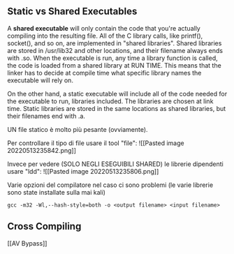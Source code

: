 ## Static vs Shared Executables

A **shared executable** will only contain the code that you're actually compiling into the resulting file. All of the C library calls, like printf(), socket(), and so on, are implemented in "shared libraries". Shared libraries are stored in /usr/lib32 and other locations, and their filename always ends with .so. When the executable is run, any time a library function is called, the code is loaded from a shared library at RUN TIME. This means that the linker has to decide at compile time what specific library names the executable will rely on.

On the other hand, a static executable will include all of the code needed for the executable to run, libraries included. The libraries are chosen at link time. Static libraries are stored in the same locations as shared libraries, but their filenames end with .a.

UN file statico è molto più pesante (ovviamente).

Per controllare il tipo di file usare il tool "file":
![[Pasted image 20220513235842.png]]

Invece per vedere (SOLO NEGLI ESEGUIBILI SHARED) le librerie dipendenti usare "ldd":
![[Pasted image 20220513235806.png]]

Varie opzioni del compilatore nel caso ci sono problemi (le varie librerie sono state installate sulla mai kali)

`gcc -m32 -Wl,--hash-style=both -o <output filename> <input filename>`

	
	
## Cross Compiling

[[AV Bypass]]
